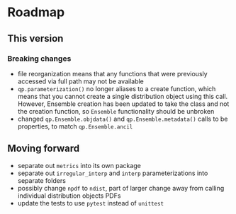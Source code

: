 # Roadmap

## This version

### Breaking changes

- file reorganization means that any functions that were previously accessed via full path may not be available
- `qp.parameterization()` no longer aliases to a create function, which means that you cannot create a single distribution object using this call. However, Ensemble creation has been updated to take the class and not the creation function, so `Ensemble` functionality should be unbroken
- changed `qp.Ensemble.objdata()` and `qp.Ensemble.metadata()` calls to be properties, to match `qp.Ensemble.ancil`

## Moving forward

- separate out `metrics` into its own package
- separate out `irregular_interp` and `interp` parameterizations into separate folders
- possibly change `npdf` to `ndist`, part of larger change away from calling individual distribution objects PDFs
- update the tests to use `pytest` instead of `unittest`
